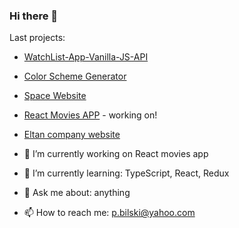 ### Hi there 👋

Last projects: 

 - [WatchList-App-Vanilla-JS-API](https://bilecky.github.io/Color-Scheme-Generator-API/)
 - [Color Scheme Generator](https://bilecky.github.io/Color-Scheme-Generator-API/)
 - [Space Website](https://bilecky.github.io/Space-Website-Layout/)
 - [React Movies APP](https://bilecky.github.io/praca-inz-pawel-b-san/) - working on!
 - [Eltan company website](https://eltan.com.pl/)






- 🔭 I’m currently working on React movies app
- 🌱 I’m currently learning: TypeScript, React, Redux
- 💬 Ask me about: anything
- 📫 How to reach me: p.bilski@yahoo.com

